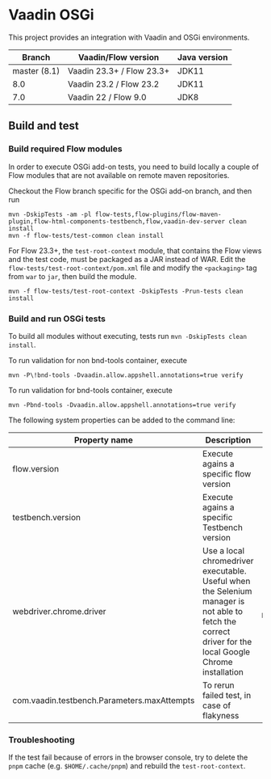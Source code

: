 # Vaadin OSGi

This project provides an integration with Vaadin and OSGi environments.

| Branch       | Vaadin/Flow version       | Java version |
|--------------|---------------------------|--------------|
| master (8.1) | Vaadin 23.3+ / Flow 23.3+ | JDK11        |
| 8.0          | Vaadin 23.2 / Flow 23.2   | JDK11        |
| 7.0          | Vaadin 22 / Flow 9.0      | JDK8         |

## Build and test

### Build required Flow modules

In order to execute OSGi add-on tests, you need to build locally a couple of Flow modules
that are not available on remote maven repositories.

Checkout the Flow branch specific for the OSGi add-on branch, and then run

```terminal
mvn -DskipTests -am -pl flow-tests,flow-plugins/flow-maven-plugin,flow-html-components-testbench,flow,vaadin-dev-server clean install
mvn -f flow-tests/test-common clean install
```

For Flow 23.3+, the `test-root-context` module, that contains the Flow views and the test code, must be packaged as a JAR instead of WAR.
Edit the `flow-tests/test-root-context/pom.xml` file and modify the `<packaging>` tag from `war` to `jar`, then build the module.

```terminal
mvn -f flow-tests/test-root-context -DskipTests -Prun-tests clean install
```

### Build and run OSGi tests

To build all modules without executing, tests run `mvn -DskipTests clean install`.

To run validation for non bnd-tools container, execute

```terminal
mvn -P\!bnd-tools -Dvaadin.allow.appshell.annotations=true verify
```

To run validation for bnd-tools container, execute

```terminal
mvn -Pbnd-tools -Dvaadin.allow.appshell.annotations=true verify
```

The following system properties can be added to the command line:

| Property name                               | Description                                                                                                                                            | Example                                                                                                |
|---------------------------------------------|--------------------------------------------------------------------------------------------------------------------------------------------------------|--------------------------------------------------------------------------------------------------------|
| flow.version                                | Execute agains a specific flow version                                                                                                                 | `-Dflow.version=9.1-SNAPSHOT`                                                                          |
| testbench.version                           | Execute agains a specific Testbench version                                                                                                            | `-Dtestbench.version=7.1-SNAPSHOT`                                                                     |
| webdriver.chrome.driver                     | Use a local chromedriver executable. Useful when the Selenium manager is not able to fetch the correct driver for the local Google Chrome installation | `-Dwebdriver.chrome.driver=/home/user/.cache/selenium/chromedriver/linux64/116.0.5845.96/chromedriver` |
| com.vaadin.testbench.Parameters.maxAttempts | To rerun failed test, in case of flakyness                                                                                                             | `-Dcom.vaadin.testbench.Parameters.maxAttempts=2`                                                      |


### Troubleshooting

If the test fail because of errors in the browser console, try to delete the `pnpm` cache (e.g. `$HOME/.cache/pnpm`)
and rebuild the `test-root-context`. 